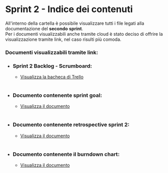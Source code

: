 # Sprint 2 - Indice dei contenuti

All'interno della cartella è possibile visualizzare tutti i file legati alla documentazione del __secondo__ __sprint__.  
Per i documenti visualizzabili anche tramite cloud è stato deciso di offrire la visualizzazione tramite link, nel caso risulti più comoda.

### __Documenti visualizzabili tramite link__:

* ### Sprint 2 Backlog - __Scrumboard__:
    * [Visualizza la bacheca di Trello](https://trello.com/b/Y206O1ET)
<br><br>
* ### Documento contenente __sprint goal__:
    * [Visualizza il documento](https://docs.google.com/document/d/1MCWTzpuobwu08Y1FMebvJIhPBb6vCChH3zzKaDKDgdw/edit?usp=sharing)
<br><br>
* ### Documento contenente __retrospective sprint 2__:
    * [Visualizza il documento](https://docs.google.com/document/d/1h7HR11C-CEYgV_tW779YCsMGmXO81NrsaAe22H1E4TE/edit?usp=sharing)
<br><br>
* ### Documento contenente il __burndown chart__:
    * [Visualizza il documento](https://docs.google.com/spreadsheets/d/1xKOQY8YzMgToz3voeesVVoSmET2L5m8go-zRkZtn3qY/edit?usp=sharing)
<br><br>